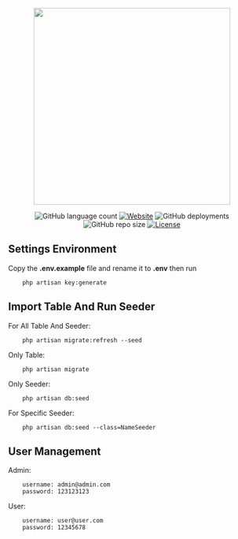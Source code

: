 <p align="center"><img src="https://raw.githubusercontent.com/laravel/art/master/logo-lockup/5%20SVG/2%20CMYK/1%20Full%20Color/laravel-logolockup-cmyk-red.svg" width="400"></p>

<p align="center">
<img alt="GitHub language count" src="https://img.shields.io/static/v1?label=version&message=7.5.2">
<a href="https://dryaslibrary.herokuapp.com/"><img alt="Website" src="https://img.shields.io/website?url=https://dryaslibrary.herokuapp.com/"></a>
<img alt="GitHub deployments" src="https://img.shields.io/github/deployments/rdp77/dryas-library/dryaslibrary">
<img alt="GitHub repo size" src="https://img.shields.io/github/repo-size/rdp77/dryas-library">
<a href="https://github.com/rdp77/dryas-library/blob/master/LICENSE"><img src="https://poser.pugx.org/laravel/framework/license.svg" alt="License"></a>
</p>

## Settings Environment

Copy the <b>.env.example</b> file and rename it to <b>.env</b> then run
```
    php artisan key:generate
```

## Import Table And Run Seeder

For All Table And Seeder: 
```
    php artisan migrate:refresh --seed
```

Only Table: 
```
    php artisan migrate
```

Only Seeder: 
```
    php artisan db:seed
```

For Specific Seeder: 
```
    php artisan db:seed --class=NameSeeder
```

## User Management

Admin: 
```
    username: admin@admin.com
    password: 123123123
```

User: 
```
    username: user@user.com
    password: 12345678
```